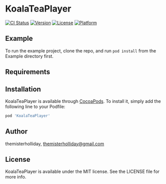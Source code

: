 # KoalaTeaPlayer

[![CI Status](http://img.shields.io/travis/themisterholliday/KoalaTeaPlayer.svg?style=flat)](https://travis-ci.org/themisterholliday/KoalaTeaPlayer)
[![Version](https://img.shields.io/cocoapods/v/KoalaTeaPlayer.svg?style=flat)](http://cocoapods.org/pods/KoalaTeaPlayer)
[![License](https://img.shields.io/cocoapods/l/KoalaTeaPlayer.svg?style=flat)](http://cocoapods.org/pods/KoalaTeaPlayer)
[![Platform](https://img.shields.io/cocoapods/p/KoalaTeaPlayer.svg?style=flat)](http://cocoapods.org/pods/KoalaTeaPlayer)

## Example

To run the example project, clone the repo, and run `pod install` from the Example directory first.

## Requirements

## Installation

KoalaTeaPlayer is available through [CocoaPods](http://cocoapods.org). To install
it, simply add the following line to your Podfile:

```ruby
pod 'KoalaTeaPlayer'
```

## Author

themisterholliday, themisterholliday@gmail.com

## License

KoalaTeaPlayer is available under the MIT license. See the LICENSE file for more info.
